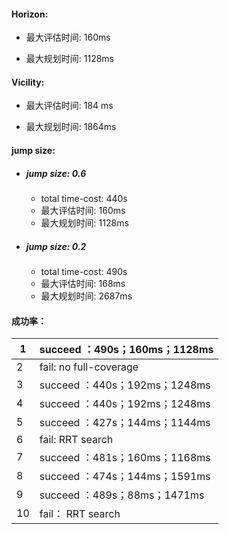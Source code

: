 #### Horizon:

- 最大评估时间: 160ms

- 最大规划时间: 1128ms



#### Vicility:

- 最大评估时间: 184 ms

- 最大规划时间: 1864ms



#### jump size:

- ##### jump size: 0.6

  - total time-cost: 440s
  - 最大评估时间: 160ms
  - 最大规划时间: 1128ms

- ##### jump size: 0.2

  - total time-cost: 490s
  - 最大评估时间: 168ms
  - 最大规划时间: 2687ms



#### 成功率：

| 1    | succeed ：490s；160ms；1128ms |
| ---- | ----------------------------- |
| 2    | fail: no full-coverage        |
| 3    | succeed ：440s；192ms；1248ms |
| 4    | succeed ：440s；192ms；1248ms |
| 5    | succeed ：427s；144ms；1144ms |
| 6    | fail: RRT search              |
| 7    | succeed ：481s；160ms；1168ms |
| 8    | succeed ：474s；144ms；1591ms |
| 9    | succeed ：489s；88ms；1471ms  |
| 10   | fail： RRT search             |

